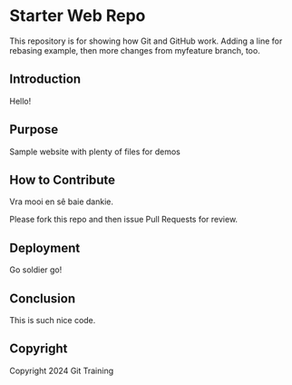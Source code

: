 # Starter Web Repo

This repository is for showing how Git and GitHub work. Adding a line for rebasing example, then more changes from myfeature branch, too.

## Introduction

Hello!

## Purpose

Sample website with plenty of files for demos

## How to Contribute

Vra mooi en sê baie dankie.

Please fork this repo and then issue Pull Requests for review.

## Deployment

Go soldier go!

## Conclusion

This is such nice code.

## Copyright
Copyright 2024 Git Training
